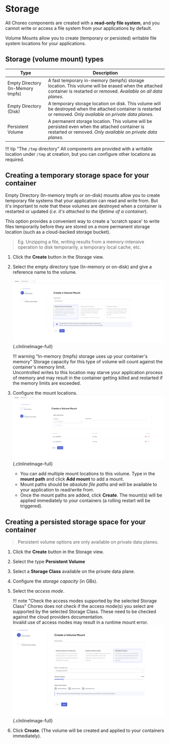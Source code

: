 # Storage

All Choreo components are created with a **read-only file system**, and you cannot write or access a file system from your applications by default.

Volume Mounts allow you to create (temporary or persisted) writable file system locations for your applications.

## Storage (volume mount) types

| Type                              | Description                                                                                                                                                         |
| --------------------------------- | ------------------------------------------------------------------------------------------------------------------------------------------------------------------- |
| Empty Directory (In-Memory tmpfs) | A fast temporary in-memory (tempfs) storage location. This volume will be erased when the attached container is restarted or removed. *Available on all data planes.* |
| Empty Directory (Disk)            | A temporary storage location on disk. This volume will be destroyed when the attached container is restarted or removed. *Only available on private data planes.*   |
| Persistent Volume                 | A permanent storage location. This volume will be persisted even when the attached container is restarted or removed. *Only available on private data planes.*      |

!!! tip "The `/tmp` directory"
    All components are provided with a writable location under `/tmp` at creation, but you can configure other locations as required.


## Creating a temporary storage space for your container

Empty Directory (In-memory tmpfs or on-disk) mounts allow you to create temporary file systems that your application can read and write from. But it's important to note that these volumes are destroyed when a container is restarted or updated (*i.e. it's attached to the lifetime of a container*).

This option provides a convenient way to create a 'scratch space' to write files temporarily before they are stored on a more permanent storage location (such as a cloud-backed storage bucket).
> Eg. Unzipping a file, writing results from a memory-intensive operation to disk temporarily, a temporary local cache, etc.

1. Click the **Create** button in the Storage view.

2. Select the empty directory type (In-memory or on-disk) and give a reference name to the volume.

    ![Step 1: Create empty directory](../../assets/img/deploy/devops/storage/create-emptydir-step-1.png){.cInlineImage-full}

    !!! warning "In-memory (tmpfs) storage uses up your container's memory"
        Storage capacity for this type of volume will count against the container's memory limit.<br/>
        Uncontrolled writes to this location may starve your application process of memory and may result in the container getting killed and restarted if the memory limits are exceeded.

3. Configure the mount locations.
    ![Step 2: Create empty directory mounts](../../assets/img/deploy/devops/storage/create-emptydir-step-2.png){.cInlineImage-full}
    - You can add multiple mount locations to this volume. Type in the **mount path** and click **Add mount** to add a mount.
    - Mount paths should be *absolute file paths* and will be available to your application to read/write from.
    - Once the mount paths are added, click **Create**. The mount(s) will be applied immediately to your containers (a rolling restart will be triggered).

## Creating a persisted storage space for your container

> Persistent volume options are only available on private data planes.

1. Click the **Create** button in the Storage view.
2. Select the type **Persistent Volume**
3. Select a **Storage Class** available on the private data plane.
4. Configure the *storage capacity* (in GBs).
5. Select the *access mode*. 

    !!! note "Check the access modes supported by the selected Storage Class"
        Choreo does not check if the access mode(s) you select are supported by the selected Storage Class. These need to be checked against the cloud providers documentation.<br/>
        Invalid use of access modes may result in a runtime mount error.
    ![Create PV from storage classes](../../assets/img/deploy/devops/storage/create-pv.png){.cInlineImage-full}

6. Click **Create**. (The volume will be created and applied to your containers immediately).
